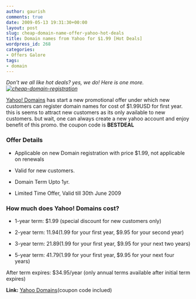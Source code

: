```yaml
---
author: gaurish
comments: true
date: 2009-05-13 19:31:30+00:00
layout: post
slug: cheap-domain-name-offer-yahoo-hot-deals
title: Domain names from Yahoo for $1.99 [Hot Deals]
wordpress_id: 268
categories:
- Offers Galore
tags:
- domain
---
```


_Don't we all like hot deals? yes, we do! Here is one more.[![cheap-domain-registration](http://www.gaurishsharma.com/wp-content/uploads/2009/05/199domain.jpg)](http://smallbusiness.yahoo.com/domains/?p=BESTDEAL)_



[
Yahoo! Domains](http://smallbusiness.yahoo.com/domains/) has start a new promotional offer under which new customers can register domain names for cost of $1.99USD for first year. this is seems to attract new customers as its only available to new customers. but wait, one can always create a new yahoo account and enjoy benefit of this promo. the coupon code is **BESTDEAL**


### Offer Details





	
  * Applicable on new Domain registration with price $1.99, not applicable on renewals

	
  * Valid for new customers.

	
  * Domain Term Upto 1yr.

	
  * Limited Time Offer, Valid till 30th June 2009





### How much does Yahoo! Domains cost?





	
  * 1-year term: $1.99 (special discount for new customers only)

	
  * 2-year term: $11.94 ($1.99 for your first year, $9.95 for your second year)

	
  * 3-year term: $21.89 ($1.99 for your first year, $9.95 for your next two years)

	
  * 5-year term: $41.79 ($1.99 for your first year, $9.95 for your next four years)


After term expires: $34.95/year (only annual terms available after initial term expires)


**Link:** [Yahoo Domains](http://smallbusiness.yahoo.com/domains/?p=BESTDEAL)(coupon code inclued)
